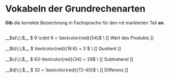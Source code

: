 <!--
version:  0.0.1

language: de

@style
main > *:not(:last-child) {
  margin-bottom: 3rem;
}

input {
    text-align: center;
}

.flex-container {
    display: flex;
    flex-wrap: wrap;
    align-items: stretch;
    gap: 20px;
}

.flex-child {
    flex: 1;
    min-width: 350px;
    margin-right: 20px;
}

@media (max-width: 400px) {
    .flex-child {
        flex: 100%;
        margin-right: 0;
    }
}
@end

formula: \carry   \textcolor{red}{\scriptsize #1}
formula: \digit   \rlap{\carry{#1}}\phantom{#2}#2
formula: \permil  \text{‰}

import: https://raw.githubusercontent.com/LiaTemplates/Tikz-Jax/main/README.md

script: https://cdn.jsdelivr.net/gh/LiaTemplates/Tikz-Jax@main/dist/index.js


tags: Vokabeln, sehr leicht, sehr niedrig, Angeben

comment: Kannst du in vorliegenden Gleichung den mit rot markierten Bereich mit der Fachsprache richtig benennen?

author: Martin Lommatzsch

-->




# Vokabeln der Grundrechenarten

**Gib** die korrekte Bezeichnung in Fachsprache für den rot markierten Teil **an**.

<section class="flex-container">

<div class="flex-child">
<br>
__$a)\;\;$__ $ 9 \cdot 6 = \textcolor{red}{54}$ \
[[ Wert des Produkts  ]]
<br>
</div>
<div class="flex-child">
<br>
__$b)\;\;$__ $ \textcolor{red}{18:6} = 3 $ \
[[    Quotient        ]]
<br>
</div>
<div class="flex-child">
<br>
__$c)\;\;$__ $ 63-\textcolor{red}{34} = 29$ \
[[      Subtrahend    ]]

</div>
<div class="flex-child">
<br>
__$d)\;\;$__ $ 32 = \textcolor{red}{72-40}$ \
[[          Differenz ]]

</div>
</section>
<br>
<br>
<br>
<br>

